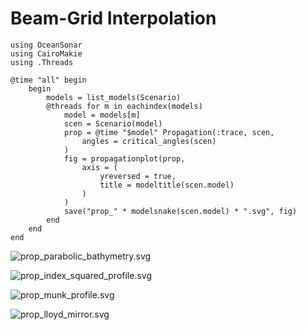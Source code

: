 # Beam-Grid Interpolation

```@example
using OceanSonar
using CairoMakie
using .Threads

@time "all" begin
    begin
        models = list_models(Scenario)
        @threads for m in eachindex(models)
            model = models[m]
            scen = Scenario(model)
            prop = @time "$model" Propagation(:trace, scen,
                angles = critical_angles(scen)
            )
            fig = propagationplot(prop,
                axis = (
                    yreversed = true,
                    title = modeltitle(scen.model)
                )
            )
            save("prop_" * modelsnake(scen.model) * ".svg", fig)
        end
    end
end
```

![prop_parabolic_bathymetry.svg](prop_parabolic_bathymetry.svg)

![prop_index_squared_profile.svg](prop_index_squared_profile.svg)

![prop_munk_profile.svg](prop_munk_profile.svg)

![prop_lloyd_mirror.svg](prop_lloyd_mirror.svg)
